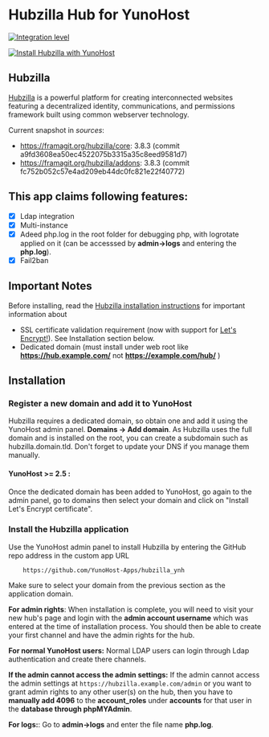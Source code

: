 # Hubzilla Hub for YunoHost

[![Integration level](https://dash.yunohost.org/integration/hubzilla.svg)](https://ci-apps.yunohost.org/jenkins/job/hubzilla%20%28Community%29/lastBuild/consoleFull)

[![Install Hubzilla with YunoHost](https://install-app.yunohost.org/install-with-yunohost.png)](https://install-app.yunohost.org/?app=hubzilla)


## Hubzilla
[Hubzilla](http://hubzilla.org) is a powerful platform for creating interconnected websites featuring a decentralized identity, communications, and permissions framework built using common webserver technology.


Current snapshot in *sources*:

* https://framagit.org/hubzilla/core: 3.8.3 (commit a9fd3608ea50ec4522075b3315a35c8eed9581d7)
* https://framagit.org/hubzilla/addons: 3.8.3 (commit fc752b052c57e4ad209eb44dc0fc821e22f40772)

## This app claims following features:
- [X] Ldap integration
- [X] Multi-instance
- [X] Adeed php.log in the root folder for debugging php, with logrotate applied on it (can be accesssed by **admin->logs** and entering the **php.log**).
- [X] Fail2ban 

## Important Notes

Before installing, read the [Hubzilla installation instructions](https://framagit.org/hubzilla/core/blob/master/install/INSTALL.txt) for important information about

- SSL certificate validation requirement (now with support for [Let's Encrypt!](https://letsencrypt.org)). See Installation section below.
- Dedicated domain (must install under web root like **https://hub.example.com/** not **https://example.com/hub/** )


## Installation

### Register a new domain and add it to YunoHost
Hubzilla requires a dedicated domain, so obtain one and add it using the YunoHost admin panel. **Domains -> Add domain**. As Hubzilla uses the full domain and is installed on the root, you can create a subdomain such as hubzilla.domain.tld. Don't forget to update your DNS if you manage them manually.

#### YunoHost >= 2.5 :
Once the dedicated domain has been added to YunoHost, go again to the admin panel, go to domains then select your domain and click on "Install Let's Encrypt certificate".

### Install the Hubzilla application
Use the YunoHost admin panel to install Hubzilla by entering the GitHub repo address in the custom app URL

		https://github.com/YunoHost-Apps/hubzilla_ynh

Make sure to select your domain from the previous section as the application domain.

**For admin rights**: When installation is complete, you will need to visit your new hub's page and login with the **admin account username** which was entered at the time of installation process. You should then be able to create your first channel and have the admin rights for the hub.

**For normal YunoHost users:** Normal LDAP users can login through Ldap authentication and create there channels.

**If the admin cannot access the admin settings:** If the admin cannot access the admin settings at `https://hubzilla.example.com/admin` or you want to grant admin rights to any other user(s) on the hub, then you have to **manually add 4096** to the **account_roles** under **accounts** for that user in the **database through phpMYAdmin**.

**For logs:**: Go to **admin->logs** and enter the file name **php.log**. 
